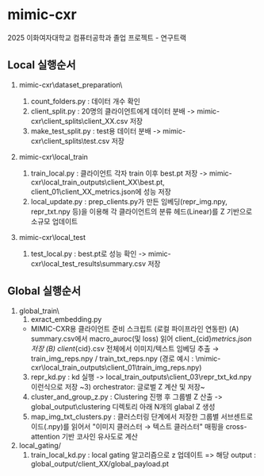 # mimic-cxr
2025 이화여자대학교 컴퓨터공학과 졸업 프로젝트 - 연구트랙 

## Local 실행순서 
1. mimic-cxr\dataset_preparation\
    1) count_folders.py : 데이터 개수 확인
    2) client_split.py : 20명의 클라이언트에게 데이터 분배 -> mimic-cxr\client_splits\client_XX.csv 저장 
    3) make_test_split.py : test용 데이터 분배 -> mimic-cxr\client_splits\test.csv 저장

2. mimic-cxr\local_train
    1) train_local.py : 클라이언트 각자 train 이후 best.pt 저장 -> mimic-cxr\local_train_outputs\client_XX\best.pt, client_01\client_XX_metrics.json에 성능 저장 
    2) local_update.py : prep_clients.py가 만든 임베딩(repr_img.npy, repr_txt.npy 등)을 이용해 각 클라이언트의 분류 헤드(Linear)를 Z 기반으로 소규모 업데이트
  
   
3. mimic-cxr\local_test
    1) test_local.py : best.pt로 성능 확인 -> mimic-cxr\local_test_results\summary.csv 저장
   


## Global 실행순서 
1. global_train\
   1)  exract_embedding.py
      - MIMIC-CXR용 클라이언트 준비 스크립트 (로컬 파이프라인 연동판)
        (A) summary.csv에서 macro_auroc(및 loss) 읽어 client_{cid}_metrics.json 저장
        (B) client_{cid}.csv 전체에서 이미지/텍스트 임베딩 추출 → train_img_reps.npy / train_txt_reps.npy (경로 예시 : \mimic-cxr\local_train_outputs\client_01\train_img_reps.npy)
   3)  repr_kd.py : kd 실행 -> local_train_outputs\client_03\repr_txt_kd.npy 이런식으로 저장 
   ~3)  orchestrator: 글로벌 Z 계산 및 저장~
   4)  cluster_and_group_z.py : Clustering 진행 후 그룹별 Z 산출 -> global_output\clustering 디렉토리 아래 N개의 glabal Z 생성
   5)  map_img_txt_clusters.py : 클러스터링 단계에서 저장한 그룹별 서브센트로이드(.npy)를 읽어서 "이미지 클러스터 → 텍스트 클러스터" 매핑을 cross-attention 기반 코사인 유사도로 계산
3. local_gating/
   1) train_local_kd.py : local gating 알고리즘으로 z 업데이트 => 해당 output : global_output/client_XX/global_payload.pt
